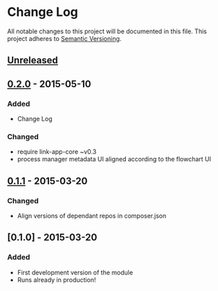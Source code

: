 # Change Log
All notable changes to this project will be documented in this file.
This project adheres to [Semantic Versioning](http://semver.org/).

## [Unreleased][unreleased]

## [0.2.0] - 2015-05-10
### Added
- Change Log

### Changed
- require link-app-core ~v0.3
- process manager metadata UI aligned according to the flowchart UI

## [0.1.1] - 2015-03-20
### Changed
- Align versions of dependant repos in composer.json

## [0.1.0] - 2015-03-20
### Added
- First development version of the module
- Runs already in production!

[unreleased]: https://github.com/prooph/link-sql-connector/compare/v0.2.0...HEAD
[0.2.0]: https://github.com/prooph/link-sql-connector/compare/v0.1.1...v0.2.0
[0.1.1]: https://github.com/prooph/link-sql-connector/compare/v0.1...v0.1.1
